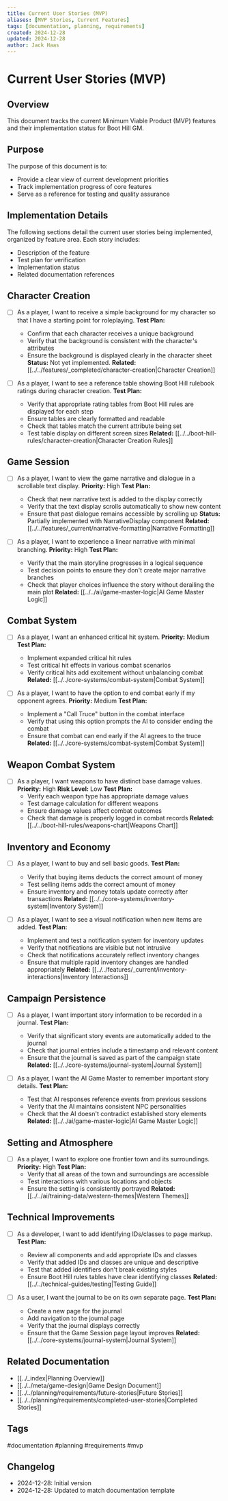 ```yaml
---
title: Current User Stories (MVP)
aliases: [MVP Stories, Current Features]
tags: [documentation, planning, requirements]
created: 2024-12-28
updated: 2024-12-28
author: Jack Haas
---
```


# Current User Stories (MVP)

## Overview
This document tracks the current Minimum Viable Product (MVP) features and their implementation status for Boot Hill GM.

## Purpose
The purpose of this document is to:
- Provide a clear view of current development priorities
- Track implementation progress of core features
- Serve as a reference for testing and quality assurance

## Implementation Details
The following sections detail the current user stories being implemented, organized by feature area. Each story includes:
- Description of the feature
- Test plan for verification
- Implementation status
- Related documentation references

## Character Creation

- [ ] As a player, I want to receive a simple background for my character so that I have a starting point for roleplaying.
  **Test Plan:**
  - Confirm that each character receives a unique background
  - Verify that the background is consistent with the character's attributes
  - Ensure the background is displayed clearly in the character sheet
  **Status:** Not yet implemented.
  **Related:** [[../../features/_completed/character-creation|Character Creation]]

- [ ] As a player, I want to see a reference table showing Boot Hill rulebook ratings during character creation.
  **Test Plan:**
  - Verify that appropriate rating tables from Boot Hill rules are displayed for each step
  - Ensure tables are clearly formatted and readable
  - Check that tables match the current attribute being set
  - Test table display on different screen sizes
  **Related:** [[../../boot-hill-rules/character-creation|Character Creation Rules]]


## Game Session

- [ ] As a player, I want to view the game narrative and dialogue in a scrollable text display.
  **Priority:** High
  **Test Plan:**
  - Check that new narrative text is added to the display correctly
  - Verify that the text display scrolls automatically to show new content
  - Ensure that past dialogue remains accessible by scrolling up
  **Status:** Partially implemented with NarrativeDisplay component
  **Related:** [[../../features/_current/narrative-formatting|Narrative Formatting]]

- [ ] As a player, I want to experience a linear narrative with minimal branching.
  **Priority:** High
  **Test Plan:**
  - Verify that the main storyline progresses in a logical sequence
  - Test decision points to ensure they don't create major narrative branches
  - Check that player choices influence the story without derailing the main plot
  **Related:** [[../../ai/game-master-logic|AI Game Master Logic]]

## Combat System

- [ ] As a player, I want an enhanced critical hit system.
  **Priority:** Medium
  **Test Plan:**
  - Implement expanded critical hit rules
  - Test critical hit effects in various combat scenarios
  - Verify critical hits add excitement without unbalancing combat
  **Related:** [[../../core-systems/combat-system|Combat System]]

- [ ] As a player, I want to have the option to end combat early if my opponent agrees.
  **Priority:** Medium
  **Test Plan:**
  - Implement a "Call Truce" button in the combat interface
  - Verify that using this option prompts the AI to consider ending the combat
  - Ensure that combat can end early if the AI agrees to the truce
  **Related:** [[../../core-systems/combat-system|Combat System]]


## Weapon Combat System


- [ ] As a player, I want weapons to have distinct base damage values.
  **Priority:** High
  **Risk Level:** Low
  **Test Plan:**
  - Verify each weapon type has appropriate damage values
  - Test damage calculation for different weapons
  - Ensure damage values affect combat outcomes
  - Check that damage is properly logged in combat records
  **Related:** [[../../boot-hill-rules/weapons-chart|Weapons Chart]]

## Inventory and Economy

- [ ] As a player, I want to buy and sell basic goods.
  **Test Plan:**
  - Verify that buying items deducts the correct amount of money
  - Test selling items adds the correct amount of money
  - Ensure inventory and money totals update correctly after transactions
  **Related:** [[../../core-systems/inventory-system|Inventory System]]

- [ ] As a player, I want to see a visual notification when new items are added.
  **Test Plan:**
  - Implement and test a notification system for inventory updates
  - Verify that notifications are visible but not intrusive
  - Check that notifications accurately reflect inventory changes
  - Ensure that multiple rapid inventory changes are handled appropriately
  **Related:** [[../../features/_current/inventory-interactions|Inventory Interactions]]

## Campaign Persistence

- [ ] As a player, I want important story information to be recorded in a journal.
  **Test Plan:**
  - Verify that significant story events are automatically added to the journal
  - Check that journal entries include a timestamp and relevant content
  - Ensure that the journal is saved as part of the campaign state
  **Related:** [[../../core-systems/journal-system|Journal System]]

- [ ] As a player, I want the AI Game Master to remember important story details.
  **Test Plan:**
  - Test that AI responses reference events from previous sessions
  - Verify that the AI maintains consistent NPC personalities
  - Check that the AI doesn't contradict established story elements
  **Related:** [[../../ai/game-master-logic|AI Game Master Logic]]

## Setting and Atmosphere

- [ ] As a player, I want to explore one frontier town and its surroundings.
  **Priority:** High
  **Test Plan:**
  - Verify that all areas of the town and surroundings are accessible
  - Test interactions with various locations and objects
  - Ensure the setting is consistently portrayed
  **Related:** [[../../ai/training-data/western-themes|Western Themes]]

## Technical Improvements

- [ ] As a developer, I want to add identifying IDs/classes to page markup.
  **Test Plan:**
  - Review all components and add appropriate IDs and classes
  - Verify that added IDs and classes are unique and descriptive
  - Test that added identifiers don't break existing styles
  - Ensure Boot Hill rules tables have clear identifying classes
  **Related:** [[../../technical-guides/testing|Testing Guide]]

- [ ] As a user, I want the journal to be on its own separate page.
  **Test Plan:**
  - Create a new page for the journal
  - Add navigation to the journal page
  - Verify that the journal displays correctly
  - Ensure that the Game Session page layout improves
  **Related:** [[../../core-systems/journal-system|Journal System]]

## Related Documentation
- [[../_index|Planning Overview]]
- [[../../meta/game-design|Game Design Document]]
- [[../../planning/requirements/future-stories|Future Stories]]
- [[../../planning/requirements/completed-user-stories|Completed Stories]]

## Tags
#documentation #planning #requirements #mvp

## Changelog
- 2024-12-28: Initial version
- 2024-12-28: Updated to match documentation template
